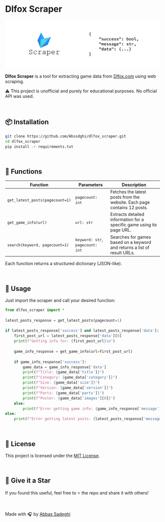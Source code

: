 # Dlfox Scraper

![banner](assets/banner.png)

**Dlfox Scraper** is a tool for extracting game data from <a href="https://dlfox.com">Dlfox.com</a> using web scraping.

⚠️ This project is unofficial and purely for educational purposes. No official API was used.

<br>

## 📦 Installation


```bash
git clone https://github.com/Abssdghi/dlfox_scraper.git
cd dlfox_scraper
pip install -r requirements.txt
```

<br>

## 🔧 Functions

| Function | Parameters | Description |
|----------|------------|-------------|
| `get_latest_posts(pagecount=1)` | `pagecount: int` | Fetches the latest posts from the website. Each page contains 12 posts. |
| `get_game_info(url)` | `url: str` | Extracts detailed information for a specific game using its page URL. |
| `search(keyword, pagecount=1)` | `keyword: str`, `pagecount: int` | Searches for games based on a keyword and returns a list of result URLs. |

Each function returns a structured dictionary (JSON-like).

<br>

## 🧠 Usage

Just import the scraper and call your desired function:

```python
from dlfox_scraper import *

latest_posts_response = get_latest_posts(pagecount=1)

if latest_posts_response['success'] and latest_posts_response['data']:
    first_post_url = latest_posts_response['data'][0]
    print(f"Getting info for: {first_post_url}\n")

    game_info_response = get_game_info(url=first_post_url)

    if game_info_response['success']:
        game_data = game_info_response['data']
        print(f"Title: {game_data['title']}")
        print(f"Category: {game_data['category']}")
        print(f"Size: {game_data['size']}")
        print(f"Version: {game_data['version']}")
        print(f"Parts: {game_data['parts']}")
        print(f"Poster: {game_data['images'][0]}")
    else:
        print(f"Error getting game info: {game_info_response['message']}")
else:
    print(f"Error getting latest posts: {latest_posts_response['message']}")
```

<br>

## 📄 License

This project is licensed under the [MIT License](LICENSE).

<br>

## 🌟 Give it a Star

If you found this useful, feel free to ⭐️ the repo and share it with others!

<br>

Made with 🎧 by [Abbas Sadeghi](https://github.com/abssdghi)